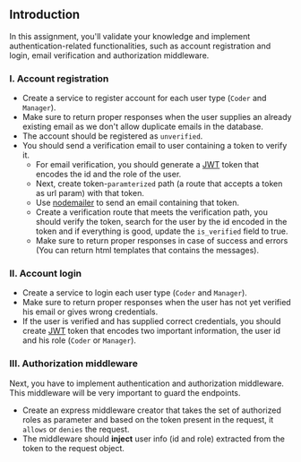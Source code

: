 ## Introduction

In this assignment, you'll validate your knowledge and implement authentication-related functionalities, such as account registration and login, email verification and authorization middleware.


### I. Account registration
- Create a service to register account for each user type (`Coder` and `Manager`).
- Make sure to return proper responses when the user supplies an already existing email as we don't allow duplicate emails in the database.
- The account should be registered as `unverified`.
- You should send a verification email to user containing a token to verify it.
  - For email verification, you should generate a [JWT](https://jwt.io/) token that encodes the id and the role of the user.
  - Next, create token-`paramterized` path (a route that accepts a token as url param) with that token.
  - Use [nodemailer](https://www.nodemailer.com/) to send an email containing that token.
  - Create a verification route that meets the verification path, you should verify the token, search for the user by the id encoded in the token and if everything is good, update the `is_verified` field to true.
  - Make sure to return proper responses in case of success and errors (You can return html templates that contains the messages).

### II. Account login
- Create a service to login each user type (`Coder` and `Manager`).
- Make sure to return proper responses when the user has not yet verified his email or gives wrong credentials.
- If the user is verified and has supplied correct credentials, you should create [JWT](https://jwt.io/) token that encodes two important information, the user id and his role (`Coder` or `Manager`).

### III. Authorization middleware
Next, you have to implement authentication and authorization middleware.
This middleware will be very important to guard the endpoints.
- Create an express middleware creator that takes the set of authorized roles as parameter and
  based on the token present in the request, it `allows` or `denies` the request.
- The middleware should **inject** user info (id and role) extracted from the token to the request object.


